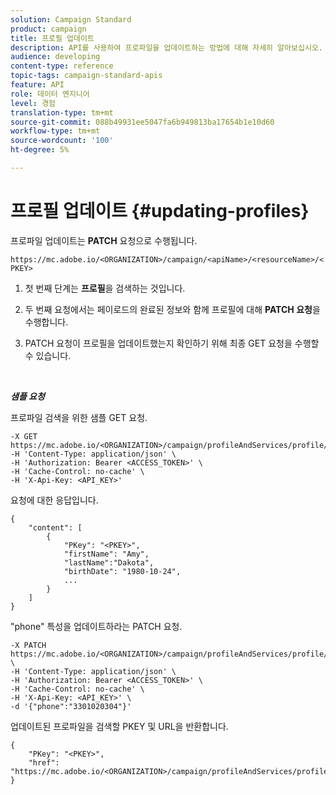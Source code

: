 ```yaml
---
solution: Campaign Standard
product: campaign
title: 프로필 업데이트
description: API를 사용하여 프로파일을 업데이트하는 방법에 대해 자세히 알아보십시오.
audience: developing
content-type: reference
topic-tags: campaign-standard-apis
feature: API
role: 데이터 엔지니어
level: 경험
translation-type: tm+mt
source-git-commit: 088b49931ee5047fa6b949813ba17654b1e10d60
workflow-type: tm+mt
source-wordcount: '100'
ht-degree: 5%

---
```



# 프로필 업데이트 {#updating-profiles}

프로파일 업데이트는 **PATCH** 요청으로 수행됩니다.

`https://mc.adobe.io/<ORGANIZATION>/campaign/<apiName>/<resourceName>/<PKEY>`

1. 첫 번째 단계는 **프로필**&#x200B;을 검색하는 것입니다.

1. 두 번째 요청에서는 페이로드의 완료된 정보와 함께 프로필에 대해 **PATCH 요청**&#x200B;을 수행합니다.

1. PATCH 요청이 프로필을 업데이트했는지 확인하기 위해 최종 GET 요청을 수행할 수 있습니다.

<br/>

***샘플 요청***

프로파일 검색을 위한 샘플 GET 요청.

```
-X GET https://mc.adobe.io/<ORGANIZATION>/campaign/profileAndServices/profile/<PKEY>\
-H 'Content-Type: application/json' \
-H 'Authorization: Bearer <ACCESS_TOKEN>' \
-H 'Cache-Control: no-cache' \
-H 'X-Api-Key: <API_KEY>'
```

요청에 대한 응답입니다.

```
{
    "content": [
        {
            "PKey": "<PKEY>",
            "firstName": "Amy",
            "lastName":"Dakota",
            "birthDate": "1980-10-24",
            ...
        }
    ]
}
```

&quot;phone&quot; 특성을 업데이트하라는 PATCH 요청.

```
-X PATCH https://mc.adobe.io/<ORGANIZATION>/campaign/profileAndServices/profile/<PKEY> \
-H 'Content-Type: application/json' \
-H 'Authorization: Bearer <ACCESS_TOKEN>' \
-H 'Cache-Control: no-cache' \
-H 'X-Api-Key: <API_KEY>' \
-d '{"phone":"3301020304"}'
```

업데이트된 프로파일을 검색할 PKEY 및 URL을 반환합니다.

```
{
    "PKey": "<PKEY>",
    "href": "https://mc.adobe.io/<ORGANIZATION>/campaign/profileAndServices/profile/@2v1dr3ZKJveMDhAdh0MPnh9hNQQ93qb7AW6BNVVKknjwXvTZRBAgUqz1SNcB4ZndgjqOofx3BwBZYBftlmObISoM3rs"
}
```

